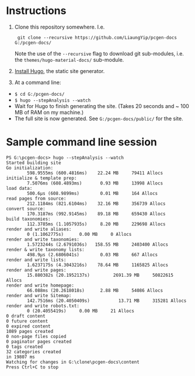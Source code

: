 # Instructions

1. Clone this repository somewhere. I.e.

        git clone --recursive https://github.com/LiaungYip/pcgen-docs G:/pcgen-docs/

   Note the use of the `--recursive` flag to download git sub-modules, i.e. the `themes/hugo-material-docs/` sub-module.

2. [Install Hugo](https://gohugo.io/overview/installing/), the static site generator.
3. At a command line:
  * `$ cd G:/pcgen-docs/`
  * `$ hugo --stepAnalysis --watch`
  * Wait for Hugo to finish generating the site. (Takes 20 seconds and ~ 100 MB of RAM on my machine.)
  * The full site is now generated. See `G:/pcgen-docs/public/` for the site.

# Sample command line session

    PS G:\pcgen-docs> hugo --stepAnalysis --watch
    Started building site
    Go initialization:
            598.9555ms (600.4816ms)    22.24 MB     79411 Allocs
    initialize & template prep:
            7.5076ms (608.4893ms)       0.93 MB     13998 Allocs
    load data:
            500.6µs (608.9899ms)        0.01 MB     164 Allocs
    read pages from source:
            212.1184ms (821.6104ms)    32.16 MB     356739 Allocs
    convert source:
            170.3187ms (992.9145ms)    89.18 MB     659430 Allocs
    build taxonomies:
            112.3785ms (1.1057935s)     8.20 MB     229698 Allocs
    render and write aliases:
            0 (1.1062775s)      0.00 MB     0 Allocs
    render and write taxonomies:
            1.5723244s (2.6791036s)   158.55 MB     2403400 Allocs
    render & write taxonomy lists:
            498.9µs (2.6806041s)        0.03 MB     667 Allocs
    render and write lists:
            1.6237175s (4.3043216s)    78.64 MB     1165825 Allocs
    render and write pages:
            15.880382s (20.1952137s)         2691.39 MB     50822615 Allocs
    render and write homepage:
            66.088ms (20.2618018s)      2.88 MB     54086 Allocs
    render and write Sitemap:
            142.7516ms (20.4050409s)           13.71 MB     315281 Allocs
    render and write robots.txt:
            0 (20.4055419s)     0.00 MB     21 Allocs
    0 draft content
    0 future content
    0 expired content
    1089 pages created
    0 non-page files copied
    0 paginator pages created
    0 tags created
    32 categories created
    in 19807 ms
    Watching for changes in G:\clone\pcgen-docs\content
    Press Ctrl+C to stop
